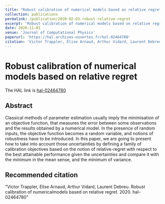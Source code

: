 ```yaml
---
title: "Robust calibration of numerical models based on relative regret "
collection: publications
permalink: /publication/2020-02-03-robust-relative-regret
excerpt: 'Robust calibration of numerical models based on relative regret'
date: 2020-11-01
venue: 'Journal of Computational Physics'
paperurl: 'https://hal.archives-ouvertes.fr/hal-02464780'
citation: 'Victor Trappler, Élise Arnaud, Arthur Vidard, Laurent Debreu. Robust calibration of numerical models based on relative regret. 2020
---
```

# Robust calibration of numerical models based on relative regret
The HAL link is [hal-02464780](https://hal.archives-ouvertes.fr/hal-02464780
)

## Abstract
Classical methods of parameter estimation usually imply the minimisation of an objective function, that measures the error between some observations and the results obtained by a numerical model. In the presence of random inputs, the objective function becomes a random variable, and notions of robustness have to be introduced. In this paper, we are going to present how to take into account those uncertainties by defining a family of calibration objectives based on the notion of relative-regret with respect to the best attainable performance given the uncertainties and compare it with the minimum in the mean sense, and the minimum of variance. 


## Recommended citation
"Victor Trappler, Elise Arnaud, Arthur Vidard, Laurent Debreu. Robust calibration of numericalmodels based on relative regret. 2020. hal-02464780"


